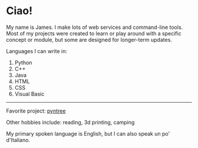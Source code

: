 # Ciao!

My name is James. I make lots of web services and command-line tools. Most of my projects were created to learn or play around with a specific concept or module, but some are designed for longer-term updates.

Languages I can write in:
1. Python
2. C++
3. Java
4. HTML
5. CSS
6. Visual Basic

---

Favorite project: [pyntree](https://github.com/jvadair/pyntree)

Other hobbies include: reading, 3d printing, camping

My primary spoken language is English, but I can also speak un po' d'Italiano.
